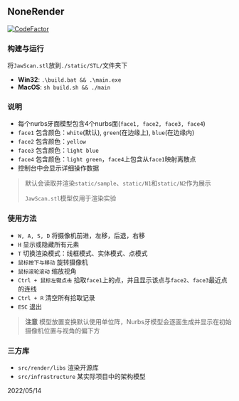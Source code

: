 ## NoneRender

[![CodeFactor](https://www.codefactor.io/repository/github/hx-w/nonerender/badge)](https://www.codefactor.io/repository/github/hx-w/nonerender)

### 构建与运行

将`JawScan.stl`放到`./static/STL/`文件夹下

- **Win32**: `.\build.bat && .\main.exe`
- **MacOS**: `sh build.sh && ./main`

### 说明

- 每个nurbs牙面模型包含4个nurbs面(`face1, face2, face3, face4`)
- `face1` 包含颜色：`white`(默认), `green`(在边缘上), `blue`(在边缘内)
- `face2` 包含颜色：`yellow`
- `face3` 包含颜色：`light blue`
- `face4` 包含颜色：`light green`，`face4`上包含从`face1`映射离散点
- 控制台中会显示详细操作数据

> 默认会读取并渲染`static/sample`、`static/N1`和`static/N2`作为展示
>
> `JawScan.stl`模型仅用于渲染实验

### 使用方法

- `W, A, S, D` 将摄像机前进，左移，后退，右移
- `H` 显示或隐藏所有元素
- `T` 切换渲染模式：线框模式、实体模式、点模式
- `鼠标按下与移动` 旋转摄像机
- `鼠标滚轮滚动` 缩放视角
- `Ctrl + 鼠标左键点击` 拾取`face1`上的点，并且显示该点与`face2`、`face3`最近点的连线
- `Ctrl + R` 清空所有拾取记录
- `ESC` 退出

> **注意**
> 模型放置变换默认使用单位阵，Nurbs牙模型会逐面生成并显示在初始摄像机位置与视角的偏下方

### 三方库

- `src/render/libs` 渲染开源库
- `src/infrastructure` 某实际项目中的架构模型

2022/05/14
